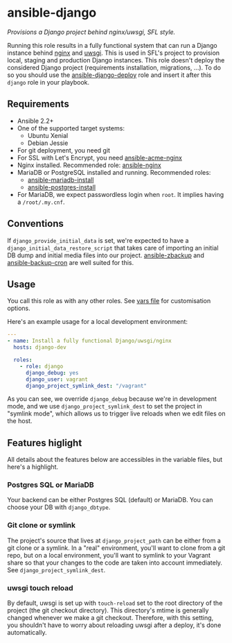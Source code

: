 # ansible-django

*Provisions a Django project behind nginx/uwsgi, SFL style.*

Running this role results in a fully functional system that can run a Django instance behind [nginx][nginx] and
[uwsgi][uwsgi]. This is used in SFL's project to provision local, staging and production Django instances.
This role doesn't deploy the considered Django project (requirements installation, migrations, ...).
To do so you should use the [ansible-django-deploy][ansible-django-deploy] role and insert it after this `django` role in your playbook.

## Requirements

* Ansible 2.2+
* One of the supported target systems:
  * Ubuntu Xenial
  * Debian Jessie
* For git deployment, you need git
* For SSL with Let's Encrypt, you need [ansible-acme-nginx][ansible-acme-nginx]
* Nginx installed. Recommended role: [ansible-nginx][ansible-nginx]
* MariaDB or PostgreSQL installed and running. Recommended roles:
    * [ansible-mariadb-install][ansible-mariadb-install]
    * [ansible-postgres-install][ansible-postgres-install]
* For MariaDB, we expect passwordless login when `root`. It implies having a `/root/.my.cnf`.

## Conventions

If `django_provide_initial_data` is set, we're expected to have a
`django_initial_data_restore_script` that takes care of importing an initial DB dump and initial
media files into our project. [ansible-zbackup][ansible-zbackup] and
[ansible-backup-cron][ansible-backup-cron] are well suited for this.

## Usage

You call this role as with any other roles. See [vars file](defaults/main.yml) for customisation
options.

Here's an example usage for a local development environment:

```yaml
---
- name: Install a fully functional Django/uwsgi/nginx
  hosts: django-dev

  roles:
    - role: django
      django_debug: yes
      django_user: vagrant
      django_project_symlink_dest: "/vagrant"
```

As you can see, we override `django_debug` because we're in development mode, and we use
`django_project_symlink_dest` to set the project in "symlink mode", which allows us to trigger
live reloads when we edit files on the host.

## Features higlight

All details about the features below are accessibles in the variable files, but here's a highlight.

### Postgres SQL or MariaDB

Your backend can be either Postgres SQL (default) or MariaDB. You can choose your DB with
`django_dbtype`.

### Git clone or symlink

The project's source that lives at `django_project_path` can be either from a git clone or a
symlink. In a "real" environment, you'll want to clone from a git repo, but on a local environment,
you'll want to symlink to your Vagrant share so that your changes to the code are taken into
account immediately. See `django_project_symlink_dest`.

### uwsgi touch reload

By default, uwsgi is set up with `touch-reload` set to the root directory of the project (the git
checkout directory). This directory's mtime is generally changed whenever we make a git checkout.
Therefore, with this setting, you shouldn't have to worry about reloading uwsgi after a deploy,
it's done automatically.

[nginx]: https://www.nginx.com/
[uwsgi]: https://github.com/unbit/uwsgi-docs
[ansible-zbackup]: https://github.com/savoirfairelinux/ansible-zbackup
[ansible-backup-cron]: https://github.com/savoirfairelinux/ansible-backup-cron
[ansible-acme-nginx]: https://github.com/hsoft/ansible-acme-nginx
[ansible-nginx]: https://github.com/savoirfairelinux/ansible-nginx
[ansible-mariadb-install]: https://github.com/hsoft/ansible-mariadb-install
[ansible-postgres-install]: https://github.com/savoirfairelinux/ansible-postgres-install
[ansible-django-deploy]: https://github.com/savoirfairelinux/ansible-django-deploy

